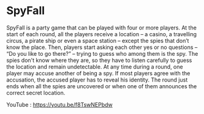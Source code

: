 # SpyFall
SpyFall is a party game that can be played with four or more players. At the start of each round, all the players receive a location – a casino, a travelling circus, a pirate ship or even a space station – except the spies that don’t know the place. Then, players start asking each other yes or no questions – “Do you like to go there?” – trying to guess who among them is the spy. The spies don't know where they are, so they have to listen carefully to guess the location and remain undetectable. At any time during a round, one player may accuse another of being a spy. If most players agree with the accusation, the accused player has to reveal his identity. The round just ends when all the spies are uncovered or when one of them announces the correct secret location.


YouTube : https://youtu.be/f8TswNEPbdw
